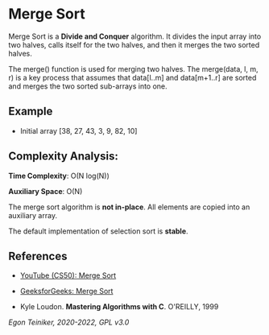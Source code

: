 # Merge Sort

Merge Sort is a **Divide and Conquer** algorithm. It divides the input array into two halves, calls itself for the two halves, and then it merges the two sorted halves. 

The merge() function is used for merging two halves. The merge(data, l, m, r) is a key process that assumes that data[l..m] and data[m+1..r] are sorted and merges the two sorted sub-arrays into one. 

## Example

* Initial array [38, 27, 43, 3, 9, 82, 10]

    

## Complexity Analysis:

**Time Complexity**: O(N log(N)) 

**Auxiliary Space**: O(N) 

The merge sort algorithm is **not in-place**. All elements are copied into an auxiliary array.

The default implementation of selection sort is **stable**. 


## References
* [YouTube (CS50): Merge Sort](https://youtu.be/Ns7tGNbtvV4)
* [GeeksforGeeks: Merge Sort](https://www.geeksforgeeks.org/merge-sort/)

* Kyle Loudon. **Mastering Algorithms with C**. O'REILLY, 1999
 
*Egon Teiniker, 2020-2022, GPL v3.0* 